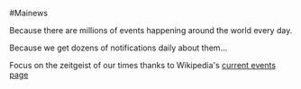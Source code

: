 #Mainews

Because there are millions of events happening around the world every day.

Because we get dozens of notifications daily about them...

Focus on the zeitgeist of our times thanks to Wikipedia's [current events page](https://en.wikipedia.org/wiki/Portal:Current_events)

